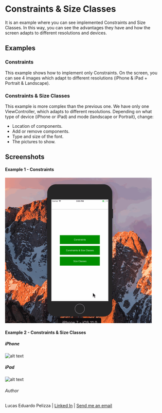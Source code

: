 # Constraints & Size Classes
It is an example where you can see implemented Constraints and Size Classes. In this way, you can see the advantages they have and how the screen adapts to different resolutions and devices.

## Examples

### Constraints
This example shows how to implement only Constraints. On the screen, you can see 4 images which adapt to different resolutions (iPhone & iPad + Portrait & Landscape).

### Constraints & Size Classes
This example is more complex than the previous one. We have only one ViewController, which adapts to different resolutions. Depending on what type of device (iPhone or iPad) and mode (landscape or Portrait), change:
- Location of components.
- Add or remove components.
- Type and size of the font.
- The pictures to show.

## Screenshots 

#### Example 1 - Constraints
![alt text](https://github.com/lucasPelizza/AutoLayoutAndSizeClasses/blob/develop/Readme%20Assets/videos/OnlyConstraints.gif)


#### Example 2 - Constraints & Size Classes

##### iPhone
![alt text](https://github.com/lucasPelizza/AutoLayoutAndSizeClasses/blob/develop/Readme%20Assets/videos/iPhone%20-%20Size%20classes%20and%20constraints.gif)

##### iPad
![alt text](https://github.com/lucasPelizza/AutoLayoutAndSizeClasses/blob/develop/Readme%20Assets/videos/iPad%20-%20size%20classes%20and%20constraints.gif)

###### Author
Lucas Eduardo Pelizza | [Linked In](www.linkedin.com/in/lucaspelizza) | [Send me an email](mailto:pelizza.lucas@gmail.com)
